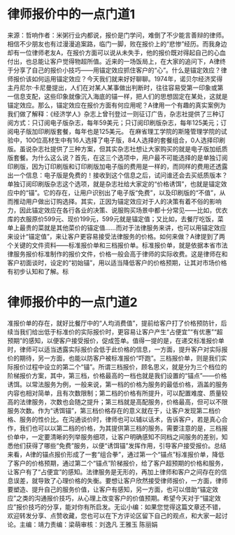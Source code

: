 # 律师报价中的一点门道1

来源：哲响作者：米粥行业内都说，报价是门学问，难倒了不少能言善辩的律师。相信不少朋友也有过漫漫追案路，临门一脚，败在报价上的“悲惨”经历。而我身边却有一位律师老友A，在报价方面可以说从未失手，他的报价既对得起自己的心血付出，也总能让客户觉得物超所值。近来的一场饭局上，在大家的追问下，A律终于分享了自己的报价小技巧——用锚定效应抓住客户的“心”。什么是锚定效应？律师报价该如何运用锚定效应？今天我们就来好好聊聊。1974年，诺贝尔经济奖得主丹尼尔·卡尼曼提出，人们在对某人某事做出判断时，往往容易受第一印象或第一信息支配，这些印象就像沉入海底的锚一样，把人们的思想固定在某处，这就是锚定效应。那么，锚定效应在报价方面有何应用呢？A律用一个有趣的真实案例为我们做了解释：《经济学人》杂志上曾刊登过一则征订广告，杂志社提供了三种订阅方式：只订阅电子版杂志，每年59美元；只订阅印刷版杂志，每年125美元；订阅电子版加印刷版套餐，每年也是125美元。 在麻省理工学院的斯隆管理学院的试验中，100位高材生中有16人选择了电子版，84人选择的套餐组合，0人选择印刷版。虽说杂志社提供了三种方案，但其实杂志社想让大家购买的就是电子版加纸质版套餐。为什么这么说？首先，在这三个选项中，用户最不可能选择的是单独订阅印刷版，因为订印刷版和订印刷版加电子版的费用是一样的，而同样的费用还透露出一个信息：电子版是免费的！接收到这个信息之后，试问谁还会去买纸质版本？单独订阅印刷版杂志这个选项，就是杂志社给大家定的“价格诱饵”，也就是锚定效应中的“锚”。它的存在，让用户识别出了电子版“免费”，以及印刷版的“不值”，从而推动用户做出订购选择。其实，正因为锚定效应对于人的决策有着不俗的影响力，因此锚定效应在各行各业的决策、说服购买场景中都十分常见——比如，优衣库的衣服原价599元、现价199元，599元就是锚定值；又比如，去餐厅吃饭，菜单上最贵的菜就是其他菜价的锚定值……而对于法律服务来讲，也可以用锚定效应来设计“锚定值”，来让客户更容易接受法律服务的价格。如何来做？A律提到了两个关键的文件资料——标准报价单和三档报价单。标准报价单，就是依据本省市法律服务报价标准制作的报价文件，价格一般会高于律师的实际收费。这是律师在和客户初面谈时，设定的“初始锚”，用以适当降低客户的价格预期，让其对市场价格有初步认知和了解。标

# 律师报价中的一点门道2

准报价单的存在，就好比餐厅中的“人均消费值”，提前给客户打了价格预防针，后续当我们给出低于标准价的实际报价时，更容易让客户产生“占便宜”“有优惠”“超预期”的感知，以便客户接受报价，促成签单。值得一提的是，在递交标准报价单时，律师可以适当透露实际报价会低于此价格的信息，一方面，提升客户对实际报价的期待，另一方面，也能以防客户被标准报价“吓跑”。三档报价单，则是我们实际报价过程中设立的第二个“锚”。所谓三档报价，顾名思义，就是分为三个档位的阶梯报价方案，其中，第三档，价格最高的一档也就是我们设置的“锚点”——价格诱饵。以常法服务为例，一般来说，第一档的价格为服务的最低价格，涵盖的服务内容也相对简单，且有次数限制；第二档的价格有所提升，可以配置难度、质量较高的法律服务，次数也会随之提升；第三档就是高配服务，价格最高，但可以不限服务次数。作为“诱饵锚”，第三档价格存在的意义就在于，让客户发现第二档价格、服务的性价比。在沟通谈价时，律师也可以辅以话术，告诉客户，若是真心合作，我们也可以以第二档的价格，为其提供第三档的服务。需要注意的是，三档报价单中，一定要清晰的列举服务细项，让客户明确感知不同档之间服务的差别，知悉他们获得了哪些“免费”服务，以便“诱饵锚”发挥作用，引导客户接受报价。总结来看，A律的锚点报价形成了一套“组合拳”，通过第一个“锚点”标准报价单，降低了客户的价格预期，通过第二个“锚点”阶梯报价，给了客户超预期的价格和服务，让客户有了“占便宜”的感知。法律服务是无形的，再加上律师和客户之间存在的信息误差，就导致了心理价格的失衡。要想让客户欣然接受律师报价，一方面，律师要塑造、提升自己的服务价值，让客户有感知，另一方面，也可以借助“锚定效应”之类的沟通报价技巧，从心理上改变客户的价值预期。希望今天对于“锚定效应”报价技巧的分享，能对你有所启发。无讼小编：如果您觉得这篇文章还不错，欢迎转发分享、点赞收藏，您也可以在下方评论区留下自己的观点，和大家一起讨论。主编：靖力责编：梁萌审核：刘逸凡 王雅玉 陈丽娟

